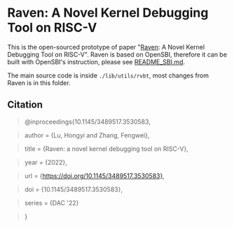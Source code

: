 Raven: A Novel Kernel Debugging Tool on RISC-V
========================================================

This is the open-sourced prototype of paper "[Raven](https://dl.acm.org/doi/abs/10.1145/3489517.3530583): A Novel Kernel Debugging Tool on RISC-V".
Raven is based on OpenSBI, therefore it can be built with OpenSBI's instruction, please see
[README_SBI.md](./README_SBI.md).

The main source code is inside `./lib/utils/rvbt`, most changes from Raven is in this folder.

## Citation
> @inproceedings{10.1145/3489517.3530583,

> author = {Lu, Hongyi and Zhang, Fengwei},

> title = {Raven: a novel kernel debugging tool on RISC-V},

> year = {2022},

> url = {https://doi.org/10.1145/3489517.3530583},

> doi = {10.1145/3489517.3530583},

> series = {DAC '22}

> }
